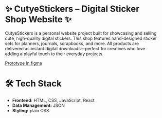 # ✨ CutyeStickers – Digital Sticker Shop Website ✨
CutyeStickers is a personal website project built for showcasing and selling cute, high-quality digital stickers. This shop features hand-designed sticker sets for planners, journals, scrapbooks, and more. All products are delivered as instant digital downloads—perfect for creatives who love adding a playful touch to their everyday projects.

[Prototype in figma](https://www.figma.com/proto/y9m5NYYKt7QsgbwXNmCG4v/Untitled?node-id=1-2&t=m2ZpDG5IEPRTmICA-1)

# 🛠️ Tech Stack
- **Frontend:** HTML, CSS, JavaScript, React 
- **Data Management:** JSON
- **Styling:** plain CSS
